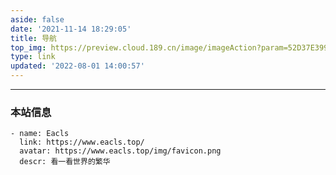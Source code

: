 ```yaml
---
aside: false
date: '2021-11-14 18:29:05'
title: 导航
top_img: https://preview.cloud.189.cn/image/imageAction?param=52D37E399C2494C4A756C34F68685DB604102381C5CB9F3E796AB2D72F8F0504361397D45BBBCE0CF67B514DD3C336566F6F0E8A31E4D9C2C10CC59B720D692D65E1C53AF6B4EB3A58272378486B02999E4DBD857FBA06934EA62B5E4156BB4F4124A0317E46AC6C6033B7AAD89BDBF0
type: link
updated: '2022-08-01 14:00:57'
---
```

---
### 本站信息

```
- name: Eacls
  link: https://www.eacls.top/
  avatar: https://www.eacls.top/img/favicon.png
  descr: 看一看世界的繁华
```
